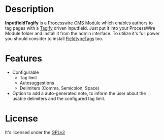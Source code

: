 # Description
**InputfieldTagify** is a [Processwire CMS Module][1] which enables authors to tag pages with a [Tagify][2] driven inputfield. Just put it into your ProcessWire Module folder and install it from the admin interface. To utilize it's full power you should consider to install [FieldtypeTags][3] too.


# Features
- Configurable
  - Tag limit
  - Autosuggestions
  - Delimiters (Comma, Semicolon, Space)
- Option to add a auto-generated note, to inform the user about the usable delimiters and the configured tag limit.

# License
It's licensed under the [GPLv3](https://www.gnu.org/licenses/gpl-3.0.md)

[1]: https://www.processwire.com
[2]: https://github.com/yairEO/tagify
[3]: https://github.coM/sebi2020/FieldtypeTags